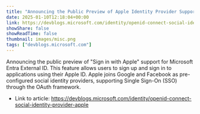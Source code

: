 ```yaml
---
title: "Announcing the Public Preview of Apple Identity Provider Support for Microsoft Entra External ID"
date: 2025-01-10T12:18:04+00:00
link: https://devblogs.microsoft.com/identity/openid-connect-social-identity-provider-apple
showShare: false
showReadTime: false
thumbnail: images/misc.png
tags: ["devblogs.microsoft.com"]
---
```

Announcing the public preview of "Sign in with Apple" support for Microsoft Entra External ID. This feature allows users to sign up and sign in to applications using their Apple ID. Apple joins Google and Facebook as pre-configured social identity providers, supporting Single Sign-On (SSO) through the OAuth framework.

- Link to article: https://devblogs.microsoft.com/identity/openid-connect-social-identity-provider-apple